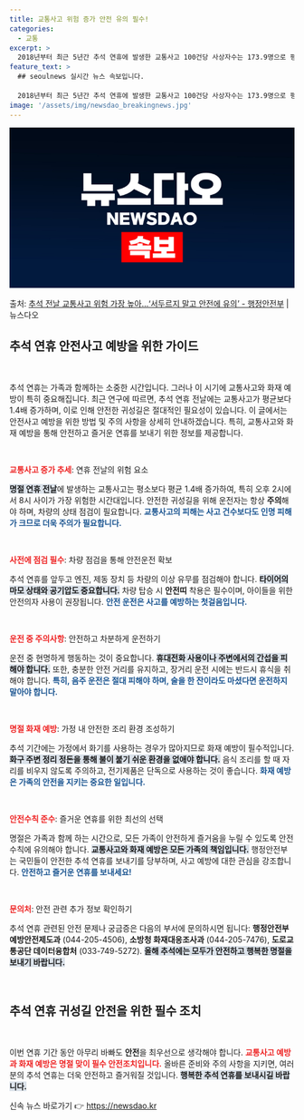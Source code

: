 ```yaml
---
title: 교통사고 위험 증가 안전 유의 필수!
categories:
  - 교통
excerpt: >
  2018년부터 최근 5년간 추석 연휴에 발생한 교통사고 100건당 사상자수는 173.9명으로 평소 147.7…
feature_text: >
  ## seoulnews 실시간 뉴스 속보입니다.

  2018년부터 최근 5년간 추석 연휴에 발생한 교통사고 100건당 사상자수는 173.9명으로 평소 147.7…
image: '/assets/img/newsdao_breakingnews.jpg'
---
```


![뉴스다오 속보](/assets/img/newsdao_breakingnews.jpg)

<p>출처: <a href="https://newsdao.kr/2043" rel="dofollow">추석 전날 교통사고 위험 가장 높아…‘서두르지 말고 안전에 유의’  - 행정안전부</a> | 뉴스다오</p>

<h2 data-ke-size="size26">추석 연휴 안전사고 예방을 위한 가이드</h2>

<p data-ke-size="size16">&nbsp;</p>

추석 연휴는 가족과 함께하는 소중한 시간입니다. 그러나 이 시기에 교통사고와 화재 예방이 특히 중요해집니다. 최근 연구에 따르면, 추석 연휴 전날에는 교통사고가 평균보다 1.4배 증가하며, 이로 인해 안전한 귀성길은 절대적인 필요성이 있습니다. 이 글에서는 안전사고 예방을 위한 방법 및 주의 사항을 상세히 안내하겠습니다. 특히, 교통사고와 화재 예방을 통해 안전하고 즐거운 연휴를 보내기 위한 정보를 제공합니다.

<p data-ke-size="size16">&nbsp;</p>

<b><span style="color: #ee2323;">교통사고 증가 추세</span></b>: 연휴 전날의 위험 요소

<b><span style="background-color: #21538527;">명절 연휴 전날</span></b>에 발생하는 교통사고는 평소보다 평균 1.4배 증가하여, 특히 오후 2시에서 8시 사이가 가장 위험한 시간대입니다. 안전한 귀성길을 위해 운전자는 항상 <b>주의</b>해야 하며, 차량의 상태 점검이 필요합니다. <b><span style="color: #1a5490;">교통사고의 피해는 사고 건수보다도 인명 피해가 크므로 더욱 주의가 필요합니다.</span></b>

<p data-ke-size="size16">&nbsp;</p>

<b><span style="color: #ee2323;">사전에 점검 필수</span></b>: 차량 점검을 통해 안전운전 확보

추석 연휴를 앞두고 엔진, 제동 장치 등 차량의 이상 유무를 점검해야 합니다. <b><span style="background-color: #21538527;">타이어의 마모 상태와 공기압도 중요합니다.</span></b> 차량 탑승 시 <b>안전띠</b> 착용은 필수이며, 아이들을 위한 안전의자 사용이 권장됩니다. <b><span style="color: #1a5490;">안전 운전은 사고를 예방하는 첫걸음입니다.</span></b>

<p data-ke-size="size16">&nbsp;</p>

<b><span style="color: #ee2323;">운전 중 주의사항</span></b>: 안전하고 차분하게 운전하기

운전 중 현명하게 행동하는 것이 중요합니다. <b><span style="background-color: #21538527;">휴대전화 사용이나 주변에서의 간섭을 피해야 합니다.</span></b> 또한, 충분한 안전 거리를 유지하고, 장거리 운전 시에는 반드시 휴식을 취해야 합니다. <b><span style="color: #1a5490;">특히, 음주 운전은 절대 피해야 하며, 술을 한 잔이라도 마셨다면 운전하지 말아야 합니다.</span></b>

<p data-ke-size="size16">&nbsp;</p>

<b><span style="color: #ee2323;">명절 화재 예방</span></b>: 가정 내 안전한 조리 환경 조성하기

추석 기간에는 가정에서 화기를 사용하는 경우가 많아지므로 화재 예방이 필수적입니다. <b><span style="background-color: #21538527;">화구 주변 정리 정돈을 통해 불이 붙기 쉬운 환경을 없애야 합니다.</span></b> 음식 조리를 할 때 자리를 비우지 않도록 주의하고, 전기제품은 단독으로 사용하는 것이 좋습니다. <b><span style="color: #1a5490;">화재 예방은 가족의 안전을 지키는 중요한 일입니다.</span></b>

<p data-ke-size="size16">&nbsp;</p>

<b><span style="color: #ee2323;">안전수칙 준수</span></b>: 즐거운 연휴를 위한 최선의 선택

명절은 가족과 함께 하는 시간으로, 모든 가족이 안전하게 즐거움을 누릴 수 있도록 안전수칙에 유의해야 합니다. <b><span style="background-color: #21538527;">교통사고와 화재 예방은 모든 가족의 책임입니다.</span></b> 행정안전부는 국민들이 안전한 추석 연휴를 보내기를 당부하며, 사고 예방에 대한 관심을 강조합니다. <b><span style="color: #1a5490;">안전하고 즐거운 연휴를 보내세요!</span></b>

<p data-ke-size="size16">&nbsp;</p>

<b><span style="color: #ee2323;">문의처</span></b>: 안전 관련 추가 정보 확인하기

추석 연휴 관련된 안전 문제나 궁금증은 다음의 부서에 문의하시면 됩니다: <b>행정안전부 예방안전제도과</b> (044-205-4506), <b>소방청 화재대응조사과</b> (044-205-7476), <b>도로교통공단 데이터융합처</b> (033-749-5272). <b><span style="background-color: #21538527;">올해 추석에는 모두가 안전하고 행복한 명절을 보내기 바랍니다.</span></b> 

<p data-ke-size="size16">&nbsp;</p>

<h2 data-ke-size="size26">추석 연휴 귀성길 안전을 위한 필수 조치</h2>

<p data-ke-size="size16">&nbsp;</p>

이번 연휴 기간 동안 아무리 바빠도 <b>안전</b>을 최우선으로 생각해야 합니다. <b><span style="color: #ee2323;">교통사고 예방과 화재 예방은 명절 맞이 필수 안전조치입니다.</span></b> 올바른 준비와 주의 사항을 지키면, 여러분의 추석 연휴는 더욱 안전하고 즐거워질 것입니다. <b><span style="background-color: #21538527;">행복한 추석 연휴를 보내시길 바랍니다.</span></b> 

신속 뉴스 바로가기 👉 <a href="https://newsdao.kr" rel="dofollow">https://newsdao.kr</a>


